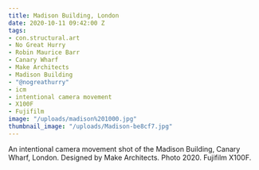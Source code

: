 ```yaml
---
title: Madison Building, London
date: 2020-10-11 09:42:00 Z
tags:
- con.structural.art
- No Great Hurry
- Robin Maurice Barr
- Canary Wharf
- Make Architects
- Madison Building
- "@nogreathurry"
- icm
- intentional camera movement
- X100F
- Fujifilm
image: "/uploads/madison%201000.jpg"
thumbnail_image: "/uploads/Madison-be8cf7.jpg"
---
```


An intentional camera movement shot of the Madison Building, Canary Wharf, London. Designed by Make Architects. Photo 2020. Fujifilm X100F.
